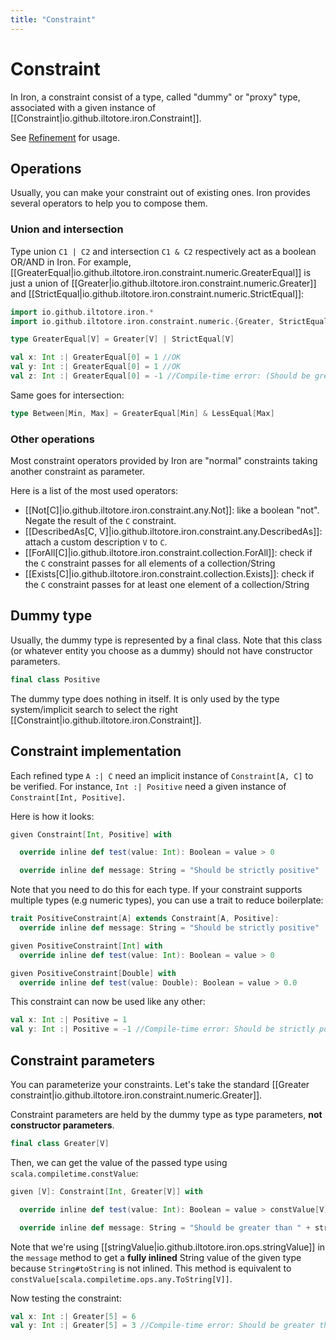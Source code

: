 ```yaml
---
title: "Constraint"
---
```


# Constraint

In Iron, a constraint consist of a type, called "dummy" or "proxy" type, associated with a given
instance of [[Constraint|io.github.iltotore.iron.Constraint]].

See [Refinement](refinement.md) for usage.

## Operations

Usually, you can make your constraint out of existing ones. Iron provides several operators to help you to compose them. 

### Union and intersection

Type union `C1 | C2` and intersection `C1 & C2` respectively act as a boolean OR/AND in Iron. For example, [[GreaterEqual|io.github.iltotore.iron.constraint.numeric.GreaterEqual]] is just a union of [[Greater|io.github.iltotore.iron.constraint.numeric.Greater]] and [[StrictEqual|io.github.iltotore.iron.constraint.numeric.StrictEqual]]:

```scala
import io.github.iltotore.iron.*
import io.github.iltotore.iron.constraint.numeric.{Greater, StrictEqual}

type GreaterEqual[V] = Greater[V] | StrictEqual[V]

val x: Int :| GreaterEqual[0] = 1 //OK
val y: Int :| GreaterEqual[0] = 1 //OK
val z: Int :| GreaterEqual[0] = -1 //Compile-time error: (Should be greater than 0 | Should strictly equal to 0)
```

Same goes for intersection:

```scala
type Between[Min, Max] = GreaterEqual[Min] & LessEqual[Max]
```

### Other operations

Most constraint operators provided by Iron are "normal" constraints taking another constraint as parameter.

Here is a list of the most used operators:
- [[Not\[C\]|io.github.iltotore.iron.constraint.any.Not]]: like a boolean "not". Negate the result of the `C` constraint.
- [[DescribedAs\[C, V\]|io.github.iltotore.iron.constraint.any.DescribedAs]]: attach a custom description `V` to `C`.
- [[ForAll\[C\]|io.github.iltotore.iron.constraint.collection.ForAll]]: check if the `C` constraint passes for all elements of a collection/String
- [[Exists\[C\]|io.github.iltotore.iron.constraint.collection.Exists]]: check if the `C` constraint passes for at least one element of a collection/String

## Dummy type

Usually, the dummy type is represented by a final class. Note that this class (or whatever entity you choose as a dummy)
should not have constructor parameters.

```scala
final class Positive
```

The dummy type does nothing in itself. It is only used by the type system/implicit search to select the right
[[Constraint|io.github.iltotore.iron.Constraint]].

## Constraint implementation

Each refined type `A :| C` need an implicit instance of `Constraint[A, C]` to be verified. For instance,
`Int :| Positive` need a given instance of `Constraint[Int, Positive]`.

Here is how it looks:

```scala
given Constraint[Int, Positive] with

  override inline def test(value: Int): Boolean = value > 0

  override inline def message: String = "Should be strictly positive"
```

Note that you need to do this for each type. If your constraint supports multiple types (e.g numeric types),
you can use a trait to reduce boilerplate:

```scala
trait PositiveConstraint[A] extends Constraint[A, Positive]:
  override inline def message: String = "Should be strictly positive"

given PositiveConstraint[Int] with
  override inline def test(value: Int): Boolean = value > 0

given PositiveConstraint[Double] with
  override inline def test(value: Double): Boolean = value > 0.0
```

This constraint can now be used like any other:

```scala
val x: Int :| Positive = 1
val y: Int :| Positive = -1 //Compile-time error: Should be strictly positive
```

## Constraint parameters

You can parameterize your constraints.
Let's take the standard [[Greater constraint|io.github.iltotore.iron.constraint.numeric.Greater]].

Constraint parameters are held by the dummy type as type parameters, **not constructor parameters**.

```scala
final class Greater[V]
```

Then, we can get the value of the passed type using `scala.compiletime.constValue`:

```scala
given [V]: Constraint[Int, Greater[V]] with

  override inline def test(value: Int): Boolean = value > constValue[V]

  override inline def message: String = "Should be greater than " + stringValue[V]
```

Note that we're using [[stringValue|io.github.iltotore.iron.ops.stringValue]] in the `message` method to get
a __fully inlined__ String value of the given type because `String#toString` is not inlined.
This method is equivalent to `constValue[scala.compiletime.ops.any.ToString[V]]`.

Now testing the constraint:

```scala
val x: Int :| Greater[5] = 6
val y: Int :| Greater[5] = 3 //Compile-time error: Should be greater than 5
```